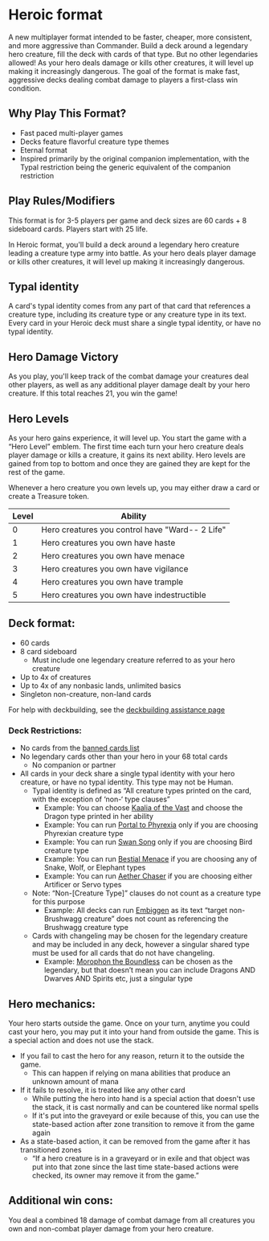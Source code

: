 # Heroic format
A new multiplayer format intended to be faster, cheaper, more consistent, and more aggressive than Commander. Build a deck around a legendary hero creature, fill the deck with cards of that type. But no other legendaries allowed! As your hero deals damage or kills other creatures, it will level up making it increasingly dangerous. The goal of the format is make fast, aggressive decks dealing combat damage to players a first-class win condition. 

## Why Play This Format?
* Fast paced multi-player games
* Decks feature flavorful creature type themes
* Eternal format
* Inspired primarily by the original companion implementation, with the Typal restriction being the generic equivalent of the companion restriction

## Play Rules/Modifiers
This format is for 3-5 players per game and deck sizes are 60 cards + 8 sideboard cards. Players start with 25 life.

In Heroic format, you'll build a deck around a legendary hero creature leading a creature type army into battle. As your hero deals player damage or kills other creatures, it will level up making it increasingly dangerous.

## Typal identity
A card's typal identity comes from any part of that card that references a creature type, including its creature type or any creature type in its text. Every card in your Heroic deck must share a single typal identity, or have no typal identity.

## Hero Damage Victory
As you play, you'll keep track of the combat damage your creatures deal other players, as well as any additional player damage dealt by your hero creature. If this total reaches 21, you win the game!

## Hero Levels
As your hero gains experience, it will level up. You start the game with a “Hero Level” emblem. The first time each turn your hero creature deals player damage or kills a creature, it gains its next ability. Hero levels are gained from top to bottom and once they are gained they are kept for the rest of the game. 

Whenever a hero creature you own levels up, you may either draw a card or create a Treasure token.

| Level  | Ability |
| ------------- | ------------- |
| 0  | Hero creatures you control have "Ward-- 2 Life" | 
| 1  | Hero creatures you own have haste |
| 2  | Hero creatures you own have menace | 
| 3  | Hero creatures you own have vigilance | 
| 4  | Hero creatures you own have trample |
| 5  | Hero creatures you own have indestructible | 

## Deck format:
* 60 cards
* 8 card sideboard
	* Must include one legendary creature referred to as your hero creature
* Up to 4x of creatures
* Up to 4x of any nonbasic lands, unlimited basics
* Singleton non-creature, non-land cards

For help with deckbuilding, see the [deckbuilding assistance page](DECKBUILDING.MD)

### Deck Restrictions: 
* No cards from the [banned cards list](BANLIST.MD)
* No legendary cards other than your hero in your 68 total cards
	* No companion or partner
* All cards in your deck share a single typal identity with your hero creature, or have no typal identity. This type may not be Human.
	* Typal identity is defined as “All creature types printed on the card, with the exception of ‘non-‘ type clauses”
		* Example: You can choose [Kaalia of the Vast](https://scryfall.com/card/2x2/235/kaalia-of-the-vast) and choose the Dragon type printed in her ability
		* Example: You can run [Portal to Phyrexia](https://scryfall.com/card/bro/240/portal-to-phyrexia) only if you are choosing Phyrexian creature type
		* Example: You can run [Swan Song](https://scryfall.com/card/c16/98/swan-song) only if you are choosing Bird creature type
		* Example: You can run [Bestial Menace](https://scryfall.com/card/mic/134/bestial-menace) if you are choosing any of Snake, Wolf, or Elephant types
		* Example: You can run [Aether Chaser](https://scryfall.com/card/aer/76/aether-chaser) if you are choosing either Artificer or Servo types
	* Note: “Non-[Creature Type]” clauses do not count as a creature type for this purpose
		* Example: All decks can run [Embiggen](https://scryfall.com/card/unf/137/embiggen) as its text “target non-Brushwagg creature” does not count as referencing the Brushwagg creature type
	* Cards with changeling may be chosen for the legendary creature and may be included in any deck, however a singular shared type must be used for all cards that do not have changeling.
		* Example: [Morophon the Boundless](https://scryfall.com/card/cmm/3/morophon-the-boundless) can be chosen as the legendary, but that doesn’t mean you can include Dragons AND Dwarves AND Spirits etc, just a singular type

## Hero mechanics:
Your hero starts outside the game. Once on your turn, anytime you could cast your hero, you may put it into your hand from outside the game. This is a special action and does not use the stack.
* If you fail to cast the hero for any reason, return it to the outside the game.
	* This can happen if relying on mana abilities that produce an unknown amount of mana
* If it fails to resolve, it is treated like any other card
	* While putting the hero into hand is a special action that doesn't use the stack, it is cast normally and can be countered like normal spells
	* If it's put into the graveyard or exile because of this, you can use the state-based action after zone transition to remove it from the game again
* As a state-based action, it can be removed from the game after it has transitioned zones
	* “If a hero creature is in a graveyard or in exile and that object was put into that zone since the last time state-based actions were checked, its owner may remove it from the game.”

## Additional win cons:
You deal a combined 18 damage of combat damage from all creatures you own and non-combat player damage from your hero creature.
